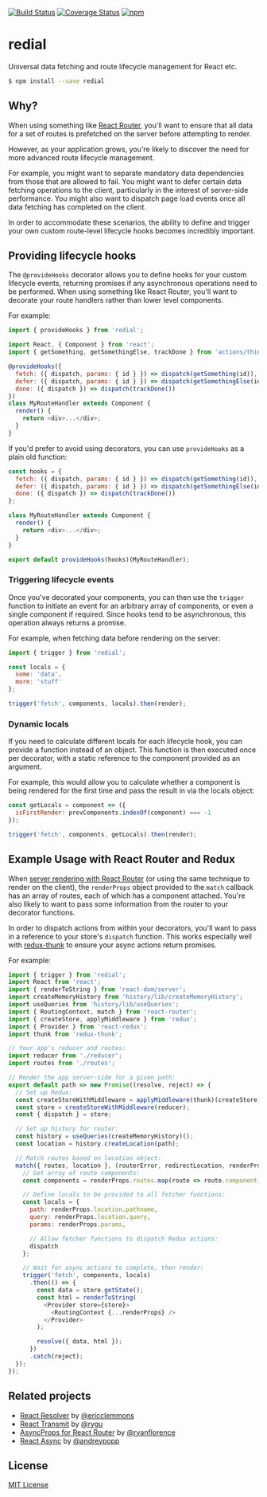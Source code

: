 [![Build Status](https://img.shields.io/travis/markdalgleish/react-fetcher/master.svg?style=flat-square)](http://travis-ci.org/markdalgleish/react-fetcher) [![Coverage Status](https://img.shields.io/coveralls/markdalgleish/react-fetcher/master.svg?style=flat-square)](https://coveralls.io/r/markdalgleish/react-fetcher) [![npm](https://img.shields.io/npm/v/redial.svg?style=flat-square)](https://www.npmjs.com/package/redial)

# redial

Universal data fetching and route lifecycle management for React etc.

```bash
$ npm install --save redial
```

## Why?

When using something like [React Router](https://github.com/rackt/react-router), you'll want to ensure that all data for a set of routes is prefetched on the server before attempting to render.

However, as your application grows, you're likely to discover the need for more advanced route lifecycle management.

For example, you might want to separate mandatory data dependencies from those that are allowed to fail. You might want to defer certain data fetching operations to the client, particularly in the interest of server-side performance. You might also want to dispatch page load events once all data fetching has completed on the client.

In order to accommodate these scenarios, the ability to define and trigger your own custom route-level lifecycle hooks becomes incredibly important.

## Providing lifecycle hooks

The `@provideHooks` decorator allows you to define hooks for your custom lifecycle events, returning promises if any asynchronous operations need to be performed. When using something like React Router, you'll want to decorate your route handlers rather than lower level components.

For example:

```js
import { provideHooks } from 'redial';

import React, { Component } from 'react';
import { getSomething, getSomethingElse, trackDone } from 'actions/things';

@provideHooks({
  fetch: ({ dispatch, params: { id } }) => dispatch(getSomething(id)),
  defer: ({ dispatch, params: { id } }) => dispatch(getSomethingElse(id)),
  done: ({ dispatch }) => dispatch(trackDone())
})
class MyRouteHandler extends Component {
  render() {
    return <div>...</div>;
  }
}
```

If you'd prefer to avoid using decorators, you can use `provideHooks` as a plain old function:

```js
const hooks = {
  fetch: ({ dispatch, params: { id } }) => dispatch(getSomething(id)),
  defer: ({ dispatch, params: { id } }) => dispatch(getSomethingElse(id)),
  done: ({ dispatch }) => dispatch(trackDone())
};

class MyRouteHandler extends Component {
  render() {
    return <div>...</div>;
  }
}

export default provideHooks(hooks)(MyRouteHandler);
```

### Triggering lifecycle events

Once you've decorated your components, you can then use the `trigger` function to initiate an event for an arbitrary array of components, or even a single component if required. Since hooks tend to be asynchronous, this operation always returns a promise.

For example, when fetching data before rendering on the server:

```js
import { trigger } from 'redial';

const locals = {
  some: 'data',
  more: 'stuff'
};

trigger('fetch', components, locals).then(render);
```

### Dynamic locals

If you need to calculate different locals for each lifecycle hook, you can provide a function instead of an object. This function is then executed once per decorator, with a static reference to the component provided as an argument.

For example, this would allow you to calculate whether a component is being rendered for the first time and pass the result in via the locals object:

```js
const getLocals = component => ({
  isFirstRender: prevComponents.indexOf(component) === -1
});

trigger('fetch', components, getLocals).then(render);
```

## Example Usage with React Router and Redux

When [server rendering with React Router](https://github.com/rackt/react-router/blob/master/docs/guides/advanced/ServerRendering.md) (or using the same technique to render on the client), the `renderProps` object provided to the `match` callback has an array of routes, each of which has a component attached. You're also likely to want to pass some information from the router to your decorator functions.

In order to dispatch actions from within your decorators, you'll want to pass in a reference to your store's `dispatch` function. This works especially well with [redux-thunk](https://github.com/gaearon/redux-thunk) to ensure your async actions return promises.

For example:

```js
import { trigger } from 'redial';
import React from 'react';
import { renderToString } from 'react-dom/server';
import createMemoryHistory from 'history/lib/createMemoryHistory';
import useQueries from 'history/lib/useQueries';
import { RoutingContext, match } from 'react-router';
import { createStore, applyMiddleware } from 'redux';
import { Provider } from 'react-redux';
import thunk from 'redux-thunk';

// Your app's reducer and routes:
import reducer from './reducer';
import routes from './routes';

// Render the app server-side for a given path:
export default path => new Promise((resolve, reject) => {
  // Set up Redux:
  const createStoreWithMiddleware = applyMiddleware(thunk)(createStore);
  const store = createStoreWithMiddleware(reducer);
  const { dispatch } = store;

  // Set up history for router:
  const history = useQueries(createMemoryHistory)();
  const location = history.createLocation(path);

  // Match routes based on location object:
  match({ routes, location }, (routerError, redirectLocation, renderProps) => {
    // Get array of route components:
    const components = renderProps.routes.map(route => route.component);

    // Define locals to be provided to all fetcher functions:
    const locals = {
      path: renderProps.location.pathname,
      query: renderProps.location.query,
      params: renderProps.params,

      // Allow fetcher functions to dispatch Redux actions:
      dispatch
    };

    // Wait for async actions to complete, then render:
    trigger('fetch', components, locals)
      .then(() => {
        const data = store.getState();
        const html = renderToString(
          <Provider store={store}>
            <RoutingContext {...renderProps} />
          </Provider>
        );

        resolve({ data, html });
      })
      .catch(reject);
  });
});
```

## Related projects

- [React Resolver](https://github.com/ericclemmons/react-resolver) by [@ericclemmons](https://twitter.com/ericclemmons)
- [React Transmit](https://github.com/RickWong/react-transmit) by [@rygu](https://twitter.com/rygu)
- [AsyncProps for React Router](https://github.com/rackt/async-props) by [@ryanflorence](https://twitter.com/ryanflorence)
- [React Async](https://github.com/andreypopp/react-async) by [@andreypopp](https://twitter.com/andreypopp)

## License

[MIT License](http://markdalgleish.mit-license.org/)
